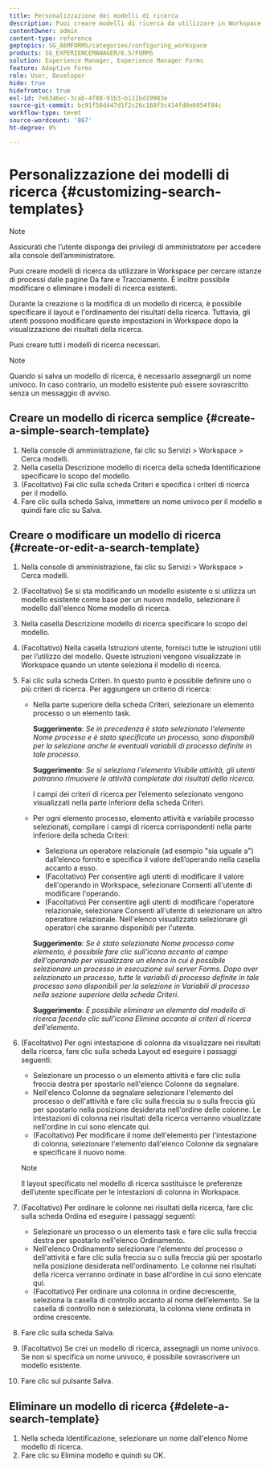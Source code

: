 ```yaml
---
title: Personalizzazione dei modelli di ricerca
description: Puoi creare modelli di ricerca da utilizzare in Workspace per cercare istanze di processi dalle pagine Da fare e Tracciamento. È inoltre possibile modificare o eliminare i modelli di ricerca esistenti.
contentOwner: admin
content-type: reference
geptopics: SG_AEMFORMS/categories/configuring_workspace
products: SG_EXPERIENCEMANAGER/6.5/FORMS
solution: Experience Manager, Experience Manager Forms
feature: Adaptive Forms
role: User, Developer
hide: true
hidefromtoc: true
exl-id: 7e6346ec-3cab-4f88-91b3-b111bd19983e
source-git-commit: bc91f56d447d1f2c26c160f5c414fd0e6054f84c
workflow-type: tm+mt
source-wordcount: '867'
ht-degree: 0%

---
```


# Personalizzazione dei modelli di ricerca {#customizing-search-templates}

>[!NOTE]
> 
> Assicurati che l’utente disponga dei privilegi di amministratore per accedere alla console dell’amministratore.

Puoi creare modelli di ricerca da utilizzare in Workspace per cercare istanze di processi dalle pagine Da fare e Tracciamento. È inoltre possibile modificare o eliminare i modelli di ricerca esistenti.

Durante la creazione o la modifica di un modello di ricerca, è possibile specificare il layout e l&#39;ordinamento dei risultati della ricerca. Tuttavia, gli utenti possono modificare queste impostazioni in Workspace dopo la visualizzazione dei risultati della ricerca.

Puoi creare tutti i modelli di ricerca necessari.

>[!NOTE]
>
>Quando si salva un modello di ricerca, è necessario assegnargli un nome univoco. In caso contrario, un modello esistente può essere sovrascritto senza un messaggio di avviso.

## Creare un modello di ricerca semplice {#create-a-simple-search-template}

1. Nella console di amministrazione, fai clic su Servizi > Workspace > Cerca modelli.
1. Nella casella Descrizione modello di ricerca della scheda Identificazione specificare lo scopo del modello.
1. (Facoltativo) Fai clic sulla scheda Criteri e specifica i criteri di ricerca per il modello.
1. Fare clic sulla scheda Salva, immettere un nome univoco per il modello e quindi fare clic su Salva.

## Creare o modificare un modello di ricerca {#create-or-edit-a-search-template}

1. Nella console di amministrazione, fai clic su Servizi > Workspace > Cerca modelli.
1. (Facoltativo) Se si sta modificando un modello esistente o si utilizza un modello esistente come base per un nuovo modello, selezionare il modello dall&#39;elenco Nome modello di ricerca.
1. Nella casella Descrizione modello di ricerca specificare lo scopo del modello.
1. (Facoltativo) Nella casella Istruzioni utente, fornisci tutte le istruzioni utili per l’utilizzo del modello. Queste istruzioni vengono visualizzate in Workspace quando un utente seleziona il modello di ricerca.
1. Fai clic sulla scheda Criteri. In questo punto è possibile definire uno o più criteri di ricerca. Per aggiungere un criterio di ricerca:

   * Nella parte superiore della scheda Criteri, selezionare un elemento processo o un elemento task.

     **Suggerimento**: *Se in precedenza è stato selezionato l&#39;elemento Nome processo e è stato specificato un processo, sono disponibili per la selezione anche le eventuali variabili di processo definite in tale processo.*

     **Suggerimento**: *Se si seleziona l&#39;elemento Visibile attività, gli utenti potranno rimuovere le attività completate dai risultati della ricerca.*

     I campi dei criteri di ricerca per l’elemento selezionato vengono visualizzati nella parte inferiore della scheda Criteri.

   * Per ogni elemento processo, elemento attività e variabile processo selezionati, compilare i campi di ricerca corrispondenti nella parte inferiore della scheda Criteri:

      * Seleziona un operatore relazionale (ad esempio &quot;sia uguale a&quot;) dall’elenco fornito e specifica il valore dell’operando nella casella accanto a esso.
      * (Facoltativo) Per consentire agli utenti di modificare il valore dell&#39;operando in Workspace, selezionare Consenti all&#39;utente di modificare l&#39;operando.
      * (Facoltativo) Per consentire agli utenti di modificare l&#39;operatore relazionale, selezionare Consenti all&#39;utente di selezionare un altro operatore relazionale. Nell&#39;elenco visualizzato selezionare gli operatori che saranno disponibili per l&#39;utente.

     **Suggerimento**: *Se è stato selezionato Nome processo come elemento, è possibile fare clic sull&#39;icona accanto al campo dell&#39;operando per visualizzare un elenco in cui è possibile selezionare un processo in esecuzione sul server Forms. Dopo aver selezionato un processo, tutte le variabili di processo definite in tale processo sono disponibili per la selezione in Variabili di processo nella sezione superiore della scheda Criteri.*

     **Suggerimento**: *È possibile eliminare un elemento dal modello di ricerca facendo clic sull&#39;icona Elimina accanto ai criteri di ricerca dell&#39;elemento.*

1. (Facoltativo) Per ogni intestazione di colonna da visualizzare nei risultati della ricerca, fare clic sulla scheda Layout ed eseguire i passaggi seguenti:

   * Selezionare un processo o un elemento attività e fare clic sulla freccia destra per spostarlo nell&#39;elenco Colonne da segnalare.
   * Nell&#39;elenco Colonne da segnalare selezionare l&#39;elemento del processo o dell&#39;attività e fare clic sulla freccia su o sulla freccia giù per spostarlo nella posizione desiderata nell&#39;ordine delle colonne. Le intestazioni di colonna nei risultati della ricerca verranno visualizzate nell&#39;ordine in cui sono elencate qui.
   * (Facoltativo) Per modificare il nome dell&#39;elemento per l&#39;intestazione di colonna, selezionare l&#39;elemento dall&#39;elenco Colonne da segnalare e specificare il nuovo nome.

   >[!NOTE]
   >
   >Il layout specificato nel modello di ricerca sostituisce le preferenze dell’utente specificate per le intestazioni di colonna in Workspace.

1. (Facoltativo) Per ordinare le colonne nei risultati della ricerca, fare clic sulla scheda Ordina ed eseguire i passaggi seguenti:

   * Selezionare un processo o un elemento task e fare clic sulla freccia destra per spostarlo nell&#39;elenco Ordinamento.
   * Nell&#39;elenco Ordinamento selezionare l&#39;elemento del processo o dell&#39;attività e fare clic sulla freccia su o sulla freccia giù per spostarlo nella posizione desiderata nell&#39;ordinamento. Le colonne nei risultati della ricerca verranno ordinate in base all&#39;ordine in cui sono elencate qui.
   * (Facoltativo) Per ordinare una colonna in ordine decrescente, seleziona la casella di controllo accanto al nome dell’elemento. Se la casella di controllo non è selezionata, la colonna viene ordinata in ordine crescente.

1. Fare clic sulla scheda Salva.
1. (Facoltativo) Se crei un modello di ricerca, assegnagli un nome univoco. Se non si specifica un nome univoco, è possibile sovrascrivere un modello esistente.
1. Fare clic sul pulsante Salva.

## Eliminare un modello di ricerca {#delete-a-search-template}

1. Nella scheda Identificazione, selezionare un nome dall&#39;elenco Nome modello di ricerca.
1. Fare clic su Elimina modello e quindi su OK.
